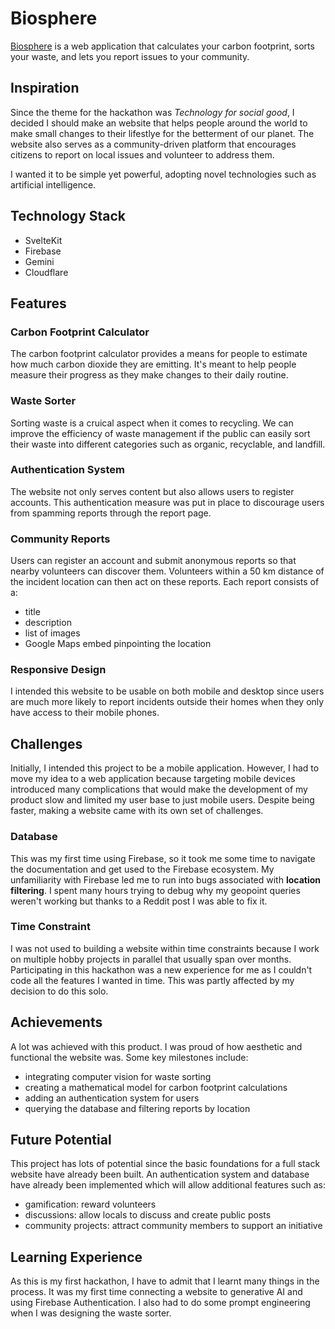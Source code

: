 # Biosphere

[Biosphere](https://biosphere.pages.dev) is a web application that calculates your carbon footprint, sorts your waste, and lets you report issues to your community.

## Inspiration

Since the theme for the hackathon was *Technology for social good*, I decided I should make an website that helps people around the world to make small changes to their lifestlye for the betterment of our planet. The website also serves as a community-driven platform that encourages citizens to report on local issues and volunteer to address them.

I wanted it to be simple yet powerful, adopting novel technologies such as artificial intelligence.

## Technology Stack

- SvelteKit
- Firebase
- Gemini
- Cloudflare

## Features

### Carbon Footprint Calculator

The carbon footprint calculator provides a means for people to estimate how much carbon dioxide they are emitting. It's meant to help people measure their progress as they make changes to their daily routine.

### Waste Sorter

Sorting waste is a cruical aspect when it comes to recycling. We can improve the efficiency of waste management if the public can easily sort their waste into different categories such as organic, recyclable, and landfill.

### Authentication System

The website not only serves content but also allows users to register accounts. This authentication measure was put in place to discourage users from spamming reports through the report page.

### Community Reports

Users can register an account and submit anonymous reports so that nearby volunteers can discover them. Volunteers within a 50 km distance of the incident location can then act on these reports. Each report consists of a:
- title
- description
- list of images
- Google Maps embed pinpointing the location

### Responsive Design

I intended this website to be usable on both mobile and desktop since users are much more likely to report incidents outside their homes when they only have access to their mobile phones.

## Challenges

Initially, I intended this project to be a mobile application. However, I had to move my idea to a web application because targeting mobile devices introduced many complications that would make the development of my product slow and limited my user base to just mobile users. Despite being faster, making a website came with its own set of challenges.

### Database

This was my first time using Firebase, so it took me some time to navigate the documentation and get used to the Firebase ecosystem. My unfamiliarity with Firebase led me to run into bugs associated with **location filtering**. I spent many hours trying to debug why my geopoint queries weren't working but thanks to a Reddit post I was able to fix it.

### Time Constraint

I was not used to building a website within time constraints because I work on multiple hobby projects in parallel that usually span over months. Participating in this hackathon was a new experience for me as I couldn't code all the features I wanted in time. This was partly affected by my decision to do this solo.

## Achievements

A lot was achieved with this product. I was proud of how aesthetic and functional the website was. Some key milestones include:
- integrating computer vision for waste sorting
- creating a mathematical model for carbon footprint calculations
- adding an authentication system for users
- querying the database and filtering reports by location

## Future Potential

This project has lots of potential since the basic foundations for a full stack website have already been built. An authentication system and database have already been implemented which will allow additional features such as:
- gamification: reward volunteers
- discussions: allow locals to discuss and create public posts
- community projects: attract community members to support an initiative

## Learning Experience

As this is my first hackathon, I have to admit that I learnt many things in the process. It was my first time connecting a website to generative AI and using Firebase Authentication. I also had to do some prompt engineering when I was designing the waste sorter.